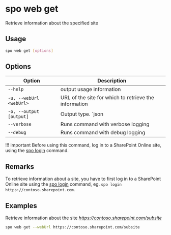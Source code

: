 # spo web get

Retrieve information about the specified site

## Usage

```sh
spo web get [options]
```

## Options

Option|Description
------|-----------
`--help`|output usage information
`-u, --webUrl <webUrl>`|URL of the site for which to retrieve the information
`-o, --output [output]`|Output type. `json|text`. Default `text`
`--verbose`|Runs command with verbose logging
`--debug`|Runs command with debug logging

!!! important
    Before using this command, log in to a SharePoint Online site, using the [spo login](../login.md) command.

## Remarks

To retrieve information about a site, you have to first log in to a SharePoint Online site using the [spo login](../login.md) command, eg. `spo login https://contoso.sharepoint.com`.

## Examples

Retrieve information about the site _https://contoso.sharepoint.com/subsite_

```sh
spo web get --webUrl https://contoso.sharepoint.com/subsite
```